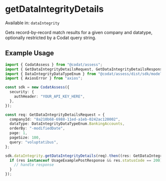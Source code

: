 # getDataIntegrityDetails
Available in: `dataIntegrity`

Gets record-by-record match results for a given company and datatype, optionally restricted by a Codat query string.

## Example Usage
```typescript
import { CodatAssess } from "@codat/assess";
import { GetDataIntegrityDetailsRequest, GetDataIntegrityDetailsResponse } from "@codat/assess/dist/sdk/models/operations";
import { DataIntegrityDataTypeEnum } from "@codat/assess/dist/sdk/models/shared";
import { AxiosError } from "axios";

const sdk = new CodatAssess({
  security: {
    authHeader: "YOUR_API_KEY_HERE",
  },
});

const req: GetDataIntegrityDetailsRequest = {
  companyId: "8a210b68-6988-11ed-a1eb-0242ac120002",
  dataType: DataIntegrityDataTypeEnum.BankingAccounts,
  orderBy: "-modifiedDate",
  page: 1,
  pageSize: 100,
  query: "voluptatibus",
};

sdk.dataIntegrity.getDataIntegrityDetails(req).then((res: GetDataIntegrityDetailsResponse | AxiosError) => {
  if (res instanceof UsageExamplePostResponse && res.statusCode == 200) {
    // handle response
  }
});
```